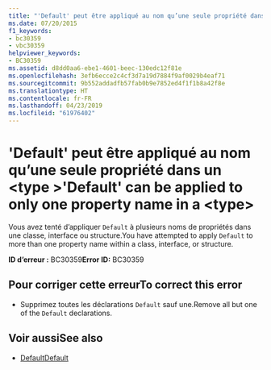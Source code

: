 ```yaml
---
title: "'Default' peut être appliqué au nom qu’une seule propriété dans un <type>"
ms.date: 07/20/2015
f1_keywords:
- bc30359
- vbc30359
helpviewer_keywords:
- BC30359
ms.assetid: d8dd0aa6-ebe1-4601-beec-130edc12f81e
ms.openlocfilehash: 3efb6ecce2c4cf3d7a19d7884f9af0029b4eaf71
ms.sourcegitcommit: 9b552addadfb57fab0b9e7852ed4f1f1b8a42f8e
ms.translationtype: HT
ms.contentlocale: fr-FR
ms.lasthandoff: 04/23/2019
ms.locfileid: "61976402"
---
```

# <a name="default-can-be-applied-to-only-one-property-name-in-a-type"></a><span data-ttu-id="dcc10-102">'Default' peut être appliqué au nom qu’une seule propriété dans un \<type ></span><span class="sxs-lookup"><span data-stu-id="dcc10-102">'Default' can be applied to only one property name in a \<type></span></span>
<span data-ttu-id="dcc10-103">Vous avez tenté d’appliquer `Default` à plusieurs noms de propriétés dans une classe, interface ou structure.</span><span class="sxs-lookup"><span data-stu-id="dcc10-103">You have attempted to apply `Default` to more than one property name within a class, interface, or structure.</span></span>  
  
 <span data-ttu-id="dcc10-104">**ID d’erreur :** BC30359</span><span class="sxs-lookup"><span data-stu-id="dcc10-104">**Error ID:** BC30359</span></span>  
  
## <a name="to-correct-this-error"></a><span data-ttu-id="dcc10-105">Pour corriger cette erreur</span><span class="sxs-lookup"><span data-stu-id="dcc10-105">To correct this error</span></span>  
  
- <span data-ttu-id="dcc10-106">Supprimez toutes les déclarations `Default` sauf une.</span><span class="sxs-lookup"><span data-stu-id="dcc10-106">Remove all but one of the `Default` declarations.</span></span>  
  
## <a name="see-also"></a><span data-ttu-id="dcc10-107">Voir aussi</span><span class="sxs-lookup"><span data-stu-id="dcc10-107">See also</span></span>

- [<span data-ttu-id="dcc10-108">Default</span><span class="sxs-lookup"><span data-stu-id="dcc10-108">Default</span></span>](../../visual-basic/language-reference/modifiers/default.md)
